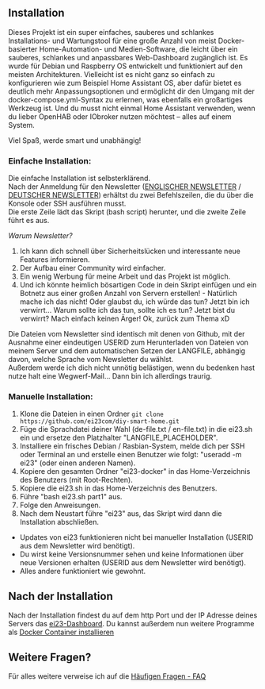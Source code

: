 ## Installation

Dieses Projekt ist ein super einfaches, sauberes und schlankes Installations- und Wartungstool für eine große Anzahl von meist Docker-basierter Home-Automation- und Medien-Software, die leicht über ein sauberes, schlankes und anpassbares Web-Dashboard zugänglich ist. Es wurde für Debian und Raspberry OS entwickelt und funktioniert auf den meisten Architekturen. Vielleicht ist es nicht ganz so einfach zu konfigurieren wie zum Beispiel Home Assistant OS, aber dafür bietet es deutlich mehr Anpassungsoptionen und ermöglicht dir den Umgang mit der docker-compose.yml-Syntax zu erlernen, was ebenfalls ein großartiges Werkzeug ist. Und du musst nicht einmal Home Assistant verwenden, wenn du lieber OpenHAB oder IObroker nutzen möchtest – alles auf einem System.

Viel Spaß, werde smart und unabhängig!

### Einfache Installation:
Die einfache Installation ist selbsterklärend.  
Nach der Anmeldung für den Newsletter ([ENGLISCHER NEWSLETTER](https://ei23.com/newsletter) / [DEUTSCHER NEWSLETTER](https://ei23.de/newsletter)) erhältst du zwei Befehlszeilen, die du über die Konsole oder SSH ausführen musst.  
Die erste Zeile lädt das Skript (bash script) herunter, und die zweite Zeile führt es aus.

*Warum Newsletter?*  
1. Ich kann dich schnell über Sicherheitslücken und interessante neue Features informieren.
2. Der Aufbau einer Community wird einfacher.
3. Ein wenig Werbung für meine Arbeit und das Projekt ist möglich.
4. Und ich könnte heimlich bösartigen Code in dein Skript einfügen und ein Botnetz aus einer großen Anzahl von Servern erstellen! - Natürlich mache ich das nicht! Oder glaubst du, ich würde das tun? Jetzt bin ich verwirrt... Warum sollte ich das tun, sollte ich es tun? Jetzt bist du verwirrt? Mach einfach keinen Ärger! Ok, zurück zum Thema xD

Die Dateien vom Newsletter sind identisch mit denen von Github, mit der Ausnahme einer eindeutigen USERID zum Herunterladen von Dateien von meinem Server und dem automatischen Setzen der LANGFILE, abhängig davon, welche Sprache vom Newsletter du wählst.  
Außerdem werde ich dich nicht unnötig belästigen, wenn du bedenken hast nutze halt eine Wegwerf-Mail... Dann bin ich allerdings traurig.

### Manuelle Installation:
1. Klone die Dateien in einen Ordner `git clone https://github.com/ei23com/diy-smart-home.git`
2. Füge die Sprachdatei deiner Wahl (de-file.txt / en-file.txt) in die ei23.sh ein und ersetze den Platzhalter "LANGFILE_PLACEHOLDER".
3. Installiere ein frisches Debian / Rasbian-System, melde dich per SSH oder Terminal an und erstelle einen Benutzer wie folgt: "useradd -m ei23" (oder einen anderen Namen).
4. Kopiere den gesamten Ordner "ei23-docker" in das Home-Verzeichnis des Benutzers (mit Root-Rechten).
5. Kopiere die ei23.sh in das Home-Verzeichnis des Benutzers.
6. Führe "bash ei23.sh part1" aus.
7. Folge den Anweisungen.
8. Nach dem Neustart führe "ei23" aus, das Skript wird dann die Installation abschließen.

- Updates von ei23 funktionieren nicht bei manueller Installation (USERID aus dem Newsletter wird benötigt).
- Du wirst keine Versionsnummer sehen und keine Informationen über neue Versionen erhalten (USERID aus dem Newsletter wird benötigt).
- Alles andere funktioniert wie gewohnt.

## Nach der Installation

Nach der Installation findest du auf dem http Port und der IP Adresse deines Servers das [ei23-Dashboard](/start/ei23-dashboard).
Du kannst außerdem nun weitere Programme als [Docker Container installieren](/start/docker-compose)

## Weitere Fragen?
Für alles weitere verweise ich auf die [Häufigen Fragen - FAQ](/start/faq)